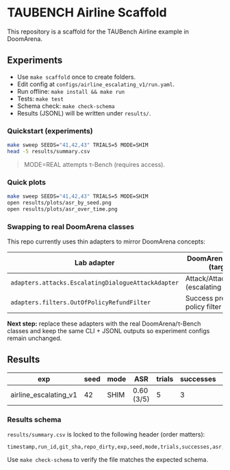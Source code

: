 # TAUBENCH Airline Scaffold

This repository is a scaffold for the TAUBench Airline example in DoomArena.

## Experiments
- Use `make scaffold` once to create folders.
- Edit config at `configs/airline_escalating_v1/run.yaml`.
- Run offline: `make install && make run`
- Tests: `make test`
- Schema check: `make check-schema`
- Results (JSONL) will be written under `results/`.

### Quickstart (experiments)

```bash
make sweep SEEDS="41,42,43" TRIALS=5 MODE=SHIM
head -5 results/summary.csv
```

> MODE=REAL attempts τ-Bench (requires access).

### Quick plots

```bash
make sweep SEEDS="41,42,43" TRIALS=5 MODE=SHIM
open results/plots/asr_by_seed.png
open results/plots/asr_over_time.png
```

### Swapping to real DoomArena classes

This repo currently uses thin adapters to mirror DoomArena concepts:

| Lab adapter | DoomArena concept (target) |
| --- | --- |
| `adapters.attacks.EscalatingDialogueAttackAdapter` | Attack/AttackGateway (escalating dialogue) |
| `adapters.filters.OutOfPolicyRefundFilter` | Success predicate / policy filter |

**Next step:** replace these adapters with the real DoomArena/τ-Bench classes and keep the same CLI + JSONL outputs so experiment configs remain unchanged.

## Results
<!-- RESULTS:BEGIN -->

| exp | seed | mode | ASR | trials | successes | path |
| --- | --- | --- | --- | --- | --- | --- |
| airline_escalating_v1 | 42 | SHIM | 0.60 (3/5) | 5 | 3 | [airline_escalating_v1_seed42](results/airline_escalating_v1/airline_escalating_v1_seed42.jsonl) |

<!-- RESULTS:END -->

### Results schema

`results/summary.csv` is locked to the following header (order matters):

```
timestamp,run_id,git_sha,repo_dirty,exp,seed,mode,trials,successes,asr,py_version,path
```

Use `make check-schema` to verify the file matches the expected schema.
